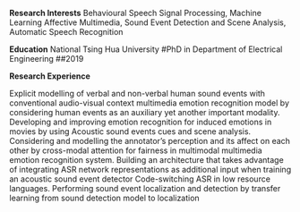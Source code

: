 **Research Interests**
Behavioural Speech Signal Processing, Machine Learning Affective Multimedia, Sound Event Detection and Scene
Analysis, Automatic Speech Recognition

**Education**
National Tsing Hua University
#PhD in Department of Electrical Engineering
##2019


**Research Experience**

Explicit modelling of verbal and non-verbal human sound events with conventional audio-visual context multimedia 
emotion recognition model by considering human events as an auxiliary yet another important modality.
Developing and improving emotion recognition for induced emotions in movies by using Acoustic sound events cues 
and scene analysis.
Considering and modelling the annotator’s perception and its affect on each other by cross-modal attention for fairness
in multimodal multimedia emotion recognition system.
Building an architecture that takes advantage of integrating ASR network representations as additional input when 
training an acoustic sound event detector
Code-switching ASR in low resource languages.
Performing sound event localization and detection by transfer learning from sound detection model to localization



